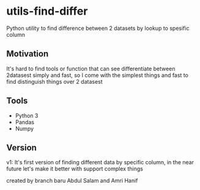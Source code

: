 # utils-find-differ
Python utility to find difference between 2 datasets by lookup to spesific column

## Motivation
It's hard to find tools or function that can see differentiate between 2datasest simply and fast, so I come with the simplest things and fast to find distinguish things over 2 datasest

## Tools
- Python 3
- Pandas
- Numpy

## Version
v1: It's first version of finding different data by specific column, in the near future let's make it better with support complex things

created by branch baru Abdul Salam and Amri Hanif